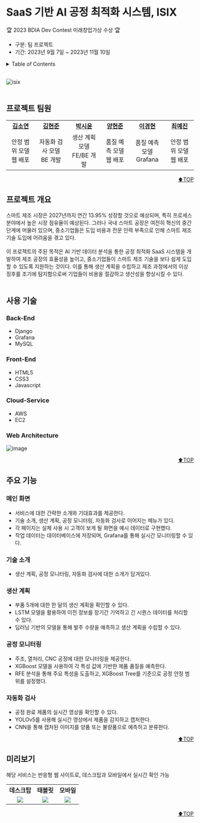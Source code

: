 <a name="top"></a>
  
# SaaS 기반 AI 공정 최적화 시스템, ISIX
🏆 2023 BDIA Dev Contest 미래창업가상 수상 🏆
- 구분: 팀 프로젝트
- 기간: 2023년 9월 7일 ~ 2023년 11월 10일

<details>
  <summary>Table of Contents</summary>
  
  1. [프로젝트 팀원](#프로젝트-팀원)
  2. [프로젝트 개요](#프로젝트-개요)
  3. [사용 기술](#사용-기술)
  3. [주요 기능](#주요-기능)
  5. [미리보기](#미리보기)

</details>
<br>

![isix](https://github.com/s53uni/isix-project/assets/142832376/91cc31b7-f455-4dee-9551-f0efd87fe9ae)
<br><br>

## 프로젝트 팀원

<table>
    <tr align="center">
        <td><a href="https://github.com/xx-Sommer-xx"><b>김소연</b></a></td>
        <td><a href="https://github.com/pikachamps"><b>김현준</b></a></td>
        <td><a href="https://github.com/s53uni"><b>박시윤</b></a></td>
        <td><a href="https://github.com/rgon26"><b>양현준</b></a></td>
        <td><a href="https://github.com/gustn1051"><b>이경현</b></a></td>
        <td><a href="https://github.com/Erin-53"><b>최예진</b></a></td>
    </tr>
    <tr align="center">
        <td>안정 범위 모델<br>웹 배포</td>
        <td>자동화 검사 모델<br>BE 개발</td>
        <td>생산 계획 모델<br>FE/BE 개발</td>
        <td>품질 예측 모델<br>웹 배포</td>
        <td>품질 예측 모델<br>Grafana</td>
        <td>안정 범위 모델<br>웹 배포</td>
    </tr>
</table>

<p align="right"><a href="#top">⬆️TOP</a></p>

## 프로젝트 개요
스마트 제조 시장은 2027년까지 연간 13.95% 성장할 것으로 예상되며, 특히 프로세스 분야에서 높은 시장 점유율이 예상된다. 
그러나 국내 스마트 공장은 여전히 혁신의 중간 단계에 머물러 있으며, 중소기업들은 도입 비용과 전문 인력 부족으로 인해 스마트 제조 기술 도입에 어려움을 겪고 있다. 
<br><br>
이 프로젝트의 주된 목적은 AI 기반 데이터 분석을 통한 공정 최적화 SaaS 시스템을 개발하여 제조 공장의 효율성을 높이고, 
중소기업들이 스마트 제조 기술을 보다 쉽게 도입할 수 있도록 지원하는 것이다. 
이를 통해 생산 계획을 수립하고 제조 과정에서의 이상 징후를 조기에 탐지함으로써 기업들이 비용을 절감하고 생산성을 향상시킬 수 있다.
<br><br>

## 사용 기술
### Back-End
* Django
* Grafana
* MySQL

### Front-End
* HTML5
* CSS3
* Javascript

### Cloud-Service
* AWS
* EC2

### Web Architecture
![image](https://github.com/user-attachments/assets/a6b3afbc-d46a-4079-b101-53578630f699)
  
<p align="right"><a href="#top">⬆️TOP</a></p>

## 주요 기능
### 메인 화면
- 서비스에 대한 간략한 소개와 기대효과를 제공한다.
- 기술 소개, 생산 계획, 공정 모니터링, 자동화 검사로 이어지는 메뉴가 있다.
- 각 페이지는 실제 사용 시 고객이 보게 될 화면을 예시 데이터로 구현했다.
- 작업 데이터는 데이터베이스에 저장되며, Grafana를 통해 실시간 모니터링할 수 있다.

### 기술 소개
- 생산 계획, 공정 모니터링, 자동화 검사에 대한 소개가 담겨있다.
  
### 생산 계획
- 부품 5개에 대한 한 달의 생산 계획을 확인할 수 있다.
- LSTM 모델을 활용하여 이전 정보를 장기간 기억하고 긴 시퀀스 데이터를 처리할 수 있다.
- 딥러닝 기반의 모델을 통해 발주 수량을 예측하고 생산 계획을 수립할 수 있다.
  
### 공정 모니터링
- 주조, 열처리, CNC 공정에 대한 모니터링을 제공한다.
- XGBoost 모델을 사용하여 각 특성 값에 기반한 제품 품질을 예측한다.
- RFE 분석을 통해 주요 특성을 도출하고, XGBoost Tree를 기준으로 공정 안정 범위를 설정했다.

### 자동화 검사
- 공정 완료 제품의 실시간 영상을 확인할 수 있다.
- YOLOv5를 사용해 실시간 영상에서 제품을 감지하고 캡처한다.
- CNN을 통해 캡처된 이미지를 양품 또는 불량품으로 예측하고 분류한다.

<p align="right"><a href="#top">⬆️TOP</a></p>

## 미리보기
해당 서비스는 반응형 웹 사이트로, 데스크탑과 모바일에서 실시간 확인 가능
<table>
    <tr align="center">
        <td><b>데스크탑</b></td>
        <td><b>태블릿</b></td>
        <td><b>모바일</b></td>
    </tr>
    <tr align="center">
        <td><img src="https://github.com/user-attachments/assets/0c0a00ae-6026-48d8-8f18-f8938673f37d"></td>
        <td><img src="https://github.com/user-attachments/assets/0bd2f5d0-f29d-476f-8281-bb0f08d257ff"></td>
        <td><img src="https://github.com/user-attachments/assets/07bbe3bf-5f30-4dfb-9731-8661da0adc09"></td>
    </tr>
</table>

<p align="right"><a href="#top">⬆️TOP</a></p>
